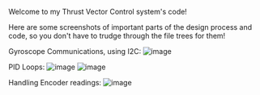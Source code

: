 Welcome to my Thrust Vector Control system's code!

Here are some screenshots of important parts of the design process and code, so you don't have to trudge through the file trees for them!

Gyroscope Communications, using I2C:
![image](https://github.com/user-attachments/assets/8c9007aa-5e3c-4942-8812-a0d4435957c1)

PID Loops:
![image](https://github.com/user-attachments/assets/797abdb0-e024-4a23-a518-f60009295d29)
![image](https://github.com/user-attachments/assets/e4645518-25b6-43e6-897c-6acf2384033f)


Handling Encoder readings:
![image](https://github.com/user-attachments/assets/85b1732f-6fab-4b58-8e39-b31f829a2df7)

